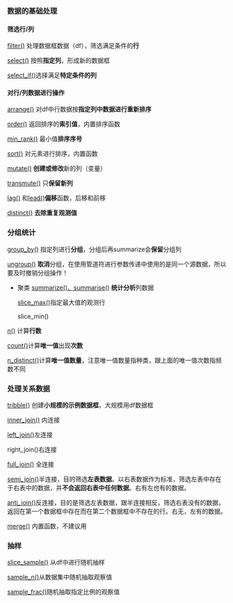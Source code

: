 ### 数据的基础处理
#### 筛选行/列
[filter()](dplyr/filter().md) 处理数据框数据（df），筛选满足条件的**行**

[select()](dplyr/select().md) 按照**指定列**，形成新的数据框

[select_if()](dplyr/select_if().md)选择满足**特定条件的列**
#### 对行/列数据进行操作
[arrange()](dplyr/arrange().md) 对df中行数据按**指定列中数据进行重新排序**

[order()](base-content/order().md) 返回排序的**索引值**，内置排序函数

[min_rank()](dplyr/min_rank().md) 最小值**排序序号**

[sort()](base-content/sort().md) 对元素进行排序，内置函数


[mutate()](dplyr/mutate().md) **创建或修改**新的列（变量）

[transmute()](dplyr/transmute().md) 只**保留新列**


[lag()](dplyr/lag().md) 和[lead()](dplyr/lead().md)**偏移**函数，后移和前移

[distinct()](dplyr/distinct().md) **去除重复观测值**

### 分组统计
[group_by()](dplyr/group_by().md) 指定列进行**分组**，分组后再summarize会**保留**分组列

[ungroup()](dplyr/ungroup().md) **取消**分组，在使用管道符进行参数传递中使用的是同一个源数据，所以要及时撤销分组操作！

- 聚类
	[summarize()、summarise()](dplyr/summarize()、summarise().md) **统计分析**列数据

	[slice_max()](dplyr/slice_max().md)指定最大值的观测行

	slice_min()


[n()](dplyr/n().md) 计算**行数**

[count()](dplyr/count().md)计算**唯一值**出现**次数**

[n_distinct()](dplyr/n_distinct().md)计算**唯一值数量**，注意唯一值数量指种类，跟上面的唯一值次数指频数不同

### 处理关系数据
[tribble()](dplyr/tribble().md) 创建**小规模的示例数据框**，大规模用df数据框

[inner_join()](dplyr/inner_join().md) 内连接

[left_join()](dplyr/left_join().md)左连接

right_join()右连接

[full_join()](dplyr/full_join().md) 全连接

[semi_join()](dplyr/semi_join().md)半连接，目的筛选**左表数据**。以右表数据作为标准，筛选左表中存在于右表中的数据，并**不会返回右表中任何数据**。右有左也有的数据。

[anti_join()](dplyr/anti_join().md)反连接，目的是筛选左表数据，跟半连接相反，筛选右表没有的数据，返回在第一个数据框中存在而在第二个数据框中不存在的行。右无，左有的数据。

[merge()](base-content/merge().md) 内置函数，不建议用
### 抽样
[slice_sample()](dplyr/slice_sample().md) 从df中进行随机抽样

[sample_n()](dplyr/sample_n().md)从数据集中随机抽取观察值

[sample_frac()](dplyr/sample_frac().md)随机抽取指定比例的观察值
